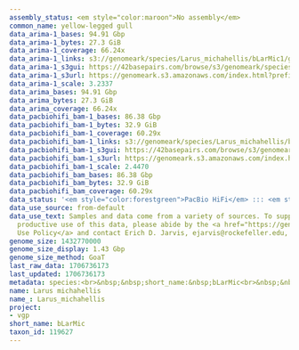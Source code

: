 ```yaml
---
assembly_status: <em style="color:maroon">No assembly</em>
common_name: yellow-legged gull
data_arima-1_bases: 94.91 Gbp
data_arima-1_bytes: 27.3 GiB
data_arima-1_coverage: 66.24x
data_arima-1_links: s3://genomeark/species/Larus_michahellis/bLarMic1/genomic_data/arima/<br>
data_arima-1_s3gui: https://42basepairs.com/browse/s3/genomeark/species/Larus_michahellis/bLarMic1/genomic_data/arima/
data_arima-1_s3url: https://genomeark.s3.amazonaws.com/index.html?prefix=species/Larus_michahellis/bLarMic1/genomic_data/arima/
data_arima-1_scale: 3.2337
data_arima_bases: 94.91 Gbp
data_arima_bytes: 27.3 GiB
data_arima_coverage: 66.24x
data_pacbiohifi_bam-1_bases: 86.38 Gbp
data_pacbiohifi_bam-1_bytes: 32.9 GiB
data_pacbiohifi_bam-1_coverage: 60.29x
data_pacbiohifi_bam-1_links: s3://genomeark/species/Larus_michahellis/bLarMic1/genomic_data/pacbio_hifi/<br>
data_pacbiohifi_bam-1_s3gui: https://42basepairs.com/browse/s3/genomeark/species/Larus_michahellis/bLarMic1/genomic_data/pacbio_hifi/
data_pacbiohifi_bam-1_s3url: https://genomeark.s3.amazonaws.com/index.html?prefix=species/Larus_michahellis/bLarMic1/genomic_data/pacbio_hifi/
data_pacbiohifi_bam-1_scale: 2.4470
data_pacbiohifi_bam_bases: 86.38 Gbp
data_pacbiohifi_bam_bytes: 32.9 GiB
data_pacbiohifi_bam_coverage: 60.29x
data_status: '<em style="color:forestgreen">PacBio HiFi</em> ::: <em style="color:forestgreen">Arima</em>'
data_use_source: from-default
data_use_text: Samples and data come from a variety of sources. To support fair and
  productive use of this data, please abide by the <a href="https://genome10k.soe.ucsc.edu/data-use-policies/">Data
  Use Policy</a> and contact Erich D. Jarvis, ejarvis@rockefeller.edu, with any questions.
genome_size: 1432770000
genome_size_display: 1.43 Gbp
genome_size_method: GoaT
last_raw_data: 1706736173
last_updated: 1706736173
metadata: species:<br>&nbsp;&nbsp;short_name:&nbsp;bLarMic<br>&nbsp;&nbsp;name:&nbsp;Larus&nbsp;michahellis<br>&nbsp;&nbsp;taxon_id:&nbsp;119627<br>&nbsp;&nbsp;common_name:&nbsp;yellow-legged&nbsp;gull<br>&nbsp;&nbsp;order:<br>&nbsp;&nbsp;&nbsp;&nbsp;name:&nbsp;Charadriiformes<br>&nbsp;&nbsp;family:<br>&nbsp;&nbsp;&nbsp;&nbsp;name:&nbsp;Laridae<br>&nbsp;&nbsp;individuals:<br>&nbsp;&nbsp;&nbsp;&nbsp;-&nbsp;short_name:&nbsp;bLarMic1<br>&nbsp;&nbsp;&nbsp;&nbsp;&nbsp;&nbsp;biosample_id:&nbsp;SAMEA114211328<br>&nbsp;&nbsp;&nbsp;&nbsp;&nbsp;&nbsp;sex:&nbsp;female<br>&nbsp;&nbsp;genome_size:&nbsp;1432770000<br>&nbsp;&nbsp;genome_size_method:&nbsp;GoaT<br>&nbsp;&nbsp;project:&nbsp;[&nbsp;vgp&nbsp;]<br>
name: Larus michahellis
name_: Larus_michahellis
project:
- vgp
short_name: bLarMic
taxon_id: 119627
---
```

